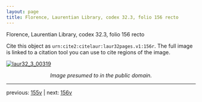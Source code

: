 ```yaml
---
layout: page
title: Florence, Laurentian Library, codex 32.3, folio 156 recto
---
```


Florence, Laurentian Library, codex 32.3, folio 156 recto

Cite this object as `urn:cite2:citelaur:laur32pages.v1:156r`.  The full image is linked to a citation tool you can use to cite regions of the image.

[![laur32_3_00319](http://www.homermultitext.org/iipsrv?IIIF=/project/homer/pyramidal/deepzoom/citelaur/laur32imgs/v1/laur32_3_00319.tif/full/800,/0/default.jpg)](http://www.homermultitext.org/ict2/?urn=urn:cite2:citelaur:laur32imgs.v1:laur32_3_00319) 

<p style="text-align: center; font-style: italic;">Image presumed to in the public domain.</p>

---

previous: [155v](../155v/) | next: [156v](../156v/)